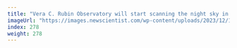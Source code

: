 ```yaml
---
title: "Vera C. Rubin Observatory will start scanning the night sky in 2024"
imageUrl: "https://images.newscientist.com/wp-content/uploads/2023/12/19172918/SEI_184082907.jpg?width=788"
index: 278
weight: 278
---
```

